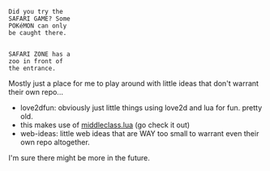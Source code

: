 ```
Did you try the
SAFARI GAME? Some
POKéMON can only
be caught there.


SAFARI ZONE has a
zoo in front of
the entrance.
```

Mostly just a place for me to play around with little ideas that don't warrant their own repo...

- love2dfun: obviously just little things using love2d and lua for fun. pretty old.
 - this makes use of [middleclass.lua](https://github.com/kikito/middleclass) (go check it out)
- web-ideas: little web ideas that are WAY too small to warrant even their own repo altogether.

I'm sure there might be more in the future.
